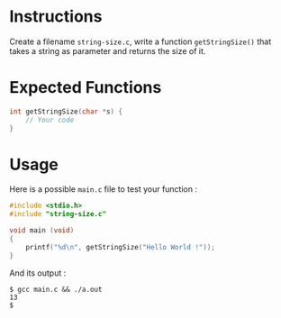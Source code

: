 # Instructions

Create a filename `string-size.c`, write a function `getStringSize()` that takes a string as parameter and returns the size of it.

# Expected Functions

```C
int getStringSize(char *s) {
    // Your code
}
```

# Usage

Here is a possible `main.c` file to test your function :

```C
#include <stdio.h>
#include "string-size.c"

void main (void)
{
    printf("%d\n", getStringSize("Hello World !"));
}

```

And its output :

```
$ gcc main.c && ./a.out
13
$
```
